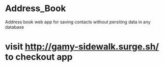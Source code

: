 # Address_Book
Address book web app for saving contacts without persiting data in any database

# visit http://gamy-sidewalk.surge.sh/ to checkout app
